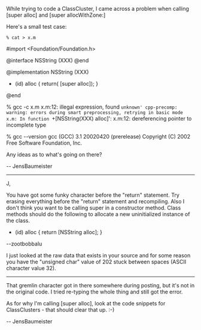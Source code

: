While trying to code a ClassCluster, I came across a problem when calling [super alloc] and [super allocWithZone:]

Here's a small test case:

    % cat > x.m 

 #import <Foundation/Foundation.h> 
  
  
 @interface NSString (XXX) 
 @end 
  
  
 @implementation NSString (XXX) 
  
 + (id) alloc
 { 
    return( [super alloc]); 
 } 

 @end 

% gcc -c x.m
x.m:12: illegal expression, found `unknown'
cpp-precomp: warning: errors during smart preprocessing, retrying in basic mode
x.m: In function `+[NSString(XXX) alloc]':
x.m:12: dereferencing pointer to incomplete type

% gcc --version
gcc (GCC) 3.1 20020420 (prerelease)
Copyright (C) 2002 Free Software Foundation, Inc.



Any ideas as to what's going on there?

-- JensBaumeister

----

J,

You have got some funky character before the "return" statement. Try erasing everything before the "return" statement and recompiling. Also I don't think you want to be calling super in a constructor method. Class methods should do the following to allocate a new uninitialized instance of the class.

    

+ (id) alloc 
{ 
    return [NSString alloc]; 
} 



--zootbobbalu

I just looked at the raw data that exists in your source and for some reason you have the "unsigned char" value of 202 stuck between spaces (ASCII character value 32).

----

That gremlin character got in there somewhere during posting, but it's not in the original code. I tried re-typing the whole thing and still got the error.

As for why I'm calling [super alloc], look at the code snippets for ClassClusters - that should clear that up. :-)

-- JensBaumeister
